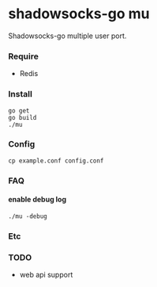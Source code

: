 # shadowsocks-go mu 

Shadowsocks-go multiple user port.


### Require 

* Redis


### Install

```
go get
go build
./mu
```


### Config

```
cp example.conf config.conf
```


### FAQ

#### enable debug log

```
./mu -debug
```


### Etc


### TODO

* web api support
